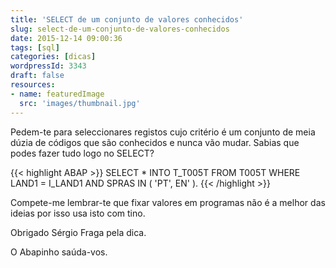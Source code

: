 ```yaml
---
title: 'SELECT de um conjunto de valores conhecidos'
slug: select-de-um-conjunto-de-valores-conhecidos
date: 2015-12-14 09:00:36
tags: [sql]
categories: [dicas]
wordpressId: 3343
draft: false
resources:
- name: featuredImage
  src: 'images/thumbnail.jpg'
---
```

Pedem-te para seleccionares registos cujo critério é um conjunto de meia dúzia de códigos que são conhecidos e nunca vão mudar. Sabias que podes fazer tudo logo no SELECT?


{{< highlight ABAP >}}
SELECT * INTO T_T005T
FROM T005T
WHERE LAND1 = I_LAND1 AND
           SPRAS IN ( 'PT', EN' ).
{{< /highlight >}}

Compete-me lembrar-te que fixar valores em programas não é a melhor das ideias por isso usa isto com tino.

Obrigado Sérgio Fraga pela dica.

O Abapinho saúda-vos.
